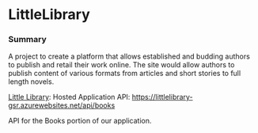 # LittleLibrary


### Summary
A project to create a platform that allows established and budding authors to publish and retail their work online.  The site would allow authors to publish content of various formats from articles and short stories to full length novels. 

[Little Library](https://littlelibrary-gsr.azurewebsites.net/): Hosted Application
API:
https://littlelibrary-gsr.azurewebsites.net/api/books

API for the Books portion of our application. 



